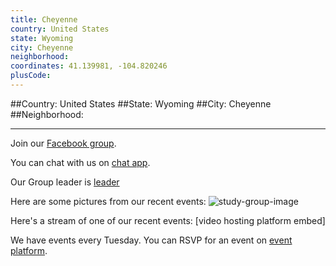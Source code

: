 ```yaml
---
title: Cheyenne
country: United States
state: Wyoming
city: Cheyenne
neighborhood: 
coordinates: 41.139981, -104.820246
plusCode:
---
```


##Country: United States
##State: Wyoming
##City: Cheyenne
##Neighborhood: 
*****
Join our [Facebook group](https://www.facebook.com/groups/free.code.camp.cheyenne).

You can chat with us on [chat app]().

Our Group leader is [leader]()

Here are some pictures from our recent events:
![study-group-image]()

Here's a stream of one of our recent events:
[video hosting platform embed]

We have events every Tuesday. You can RSVP for an event on [event platform]().
